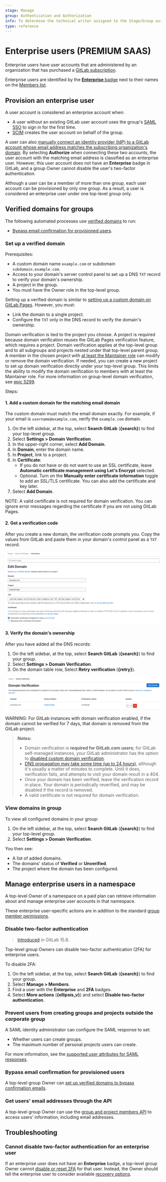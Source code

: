 ```yaml
---
stage: Manage
group: Authentication and Authorization
info: To determine the technical writer assigned to the Stage/Group associated with this page, see https://about.gitlab.com/handbook/product/ux/technical-writing/#assignments
type: reference
---
```


# Enterprise users **(PREMIUM SAAS)**

Enterprise users have user accounts that are administered by an organization that
has purchased a [GitLab subscription](../../subscriptions/index.md).

Enterprise users are identified by the [**Enterprise** badge](../project/badges.md)
next to their names on the [Members list](../group/index.md#filter-and-sort-members-in-a-group).

## Provision an enterprise user

A user account is considered an enterprise account when:

- A user without an existing GitLab user account uses the group's
  [SAML SSO](../group/saml_sso/index.md) to sign in for the first time.
- [SCIM](../group/saml_sso/scim_setup.md) creates the user account on behalf of
  the group.

A user can also [manually connect an identity provider (IdP) to a GitLab account whose email address matches the subscribing organization's domain](../group/saml_sso/index.md#link-saml-to-your-existing-gitlabcom-account).
By selecting **Authorize** when connecting these two accounts, the user account
with the matching email address is classified as an enterprise user. However, this
user account does not have an **Enterprise** badge in GitLab, and a group Owner cannot
disable the user's two-factor authentication.

Although a user can be a member of more than one group, each user account can be
provisioned by only one group. As a result, a user is considered an enterprise
user under one top-level group only.

## Verified domains for groups

The following automated processes use [verified domains](../project/pages/custom_domains_ssl_tls_certification/index.md) to run:

- [Bypass email confirmation for provisioned users](#bypass-email-confirmation-for-provisioned-users).

### Set up a verified domain

Prerequisites:

- A custom domain name `example.com` or subdomain `subdomain.example.com`.
- Access to your domain's server control panel to set up a DNS `TXT` record to verify your domain's ownership.
- A project in the group.
- You must have the Owner role in the top-level group.

Setting up a verified domain is similar to [setting up a custom domain on GitLab Pages](../project/pages/custom_domains_ssl_tls_certification/index.md). However, you must:

- Link the domain to a single project.
- Configure the `TXT` only in the DNS record to verify the domain's ownership.

Domain verification is tied to the project you choose. A project is required because domain verification reuses the GitLab Pages verification feature, which requires a project. Domain verification applies at the top-level group and to all subgroups and projects nested under that top-level parent group.
A member in the chosen project with [at least the Maintainer role](../permissions.md#project-members-permissions) can modify or remove the domain verification.
If needed, you can create a new project to set up domain verification directly under your top-level group. This limits the ability to modify the domain verification to members with at least the Maintainer role.
For more information on group-level domain verification, see [epic 5299](https://gitlab.com/groups/gitlab-org/-/epics/5299).

Steps:

#### 1. Add a custom domain for the matching email domain

The custom domain must match the email domain exactly. For example, if your email is `username@example.com`, verify the `example.com` domain.

1. On the left sidebar, at the top, select **Search GitLab** (**{search}**) to find your top-level group.
1. Select **Settings > Domain Verification**.
1. In the upper-right corner, select **Add Domain**.
1. In **Domain**, enter the domain name.
1. In **Project**, link to a project.
1. In **Certificate**:
   - If you do not have or do not want to use an SSL certificate, leave **Automatic certificate management using Let's
     Encrypt** selected.
   - Optional. Turn on the **Manually enter certificate information** toggle to add an SSL/TLS certificate. You can also
     add the certificate and key later.
1. Select **Add Domain**.

NOTE:
A valid certificate is not required for domain verification. You can ignore error messages regarding the certificate if you are not using GitLab Pages.

#### 2. Get a verification code

After you create a new domain, the verification code prompts you. Copy the values from GitLab
and paste them in your domain's control panel as a `TXT` record.

![Get the verification code](../img/get_domain_verification_code_v16_0.png)

#### 3. Verify the domain's ownership

After you have added all the DNS records:

1. On the left sidebar, at the top, select **Search GitLab** (**{search}**) to find your group.
1. Select **Settings > Domain Verification**.
1. On the domain table row, Select **Retry verification** (**{retry}**).

![Verify your domain](../img/retry_domain_verification_v16_0.png)

WARNING:
For GitLab instances with domain verification enabled,
if the domain cannot be verified for 7 days, that domain is removed
from the GitLab project.

> **Notes:**
>
> - Domain verification is **required for GitLab.com users**;
  for GitLab self-managed instances, your GitLab administrator has the option
  to [disabled custom domain verification](../../administration/pages/index.md#custom-domain-verification).
> - [DNS propagation may take some time (up to 24 hours)](https://www.inmotionhosting.com/support/domain-names/dns-nameserver-changes/complete-guide-to-dns-records/),
  although it's usually a matter of minutes to complete. Until it does, verification
  fails, and attempts to visit your domain result in a 404.
> - Once your domain has been verified, leave the verification record
  in place. Your domain is periodically reverified, and may be
  disabled if the record is removed.
> - A valid certificate is not required for domain verification.

### View domains in group

To view all configured domains in your group:

1. On the left sidebar, at the top, select **Search GitLab** (**{search}**) to find your top-level group.
1. Select **Settings > Domain Verification**.

You then see:

- A list of added domains.
- The domains' status of **Verified** or **Unverified**.
- The project where the domain has been configured.

## Manage enterprise users in a namespace

A top-level Owner of a namespace on a paid plan can retrieve information about and
manage enterprise user accounts in that namespace.

These enterprise user-specific actions are in addition to the standard
[group member permissions](../permissions.md#group-members-permissions).

### Disable two-factor authentication

> [Introduced](https://gitlab.com/groups/gitlab-org/-/epics/9484) in GitLab 15.8.

Top-level group Owners can disable two-factor authentication (2FA) for enterprise users.

To disable 2FA:

1. On the left sidebar, at the top, select **Search GitLab** (**{search}**) to find your group.
1. Select **Manage > Members**.
1. Find a user with the **Enterprise** and **2FA** badges.
1. Select **More actions** (**{ellipsis_v}**) and select **Disable two-factor authentication**.

### Prevent users from creating groups and projects outside the corporate group

A SAML identity administrator can configure the SAML response to set:

- Whether users can create groups.
- The maximum number of personal projects users can create.

For more information, see the [supported user attributes for SAML responses](../group/saml_sso/index.md#supported-user-attributes).

### Bypass email confirmation for provisioned users

A top-level group Owner can [set up verified domains to bypass confirmation emails](../group/saml_sso/index.md#bypass-user-email-confirmation-with-verified-domains).

### Get users' email addresses through the API

A top-level group Owner can use the [group and project members API](../../api/members.md)
to access users' information, including email addresses.

## Troubleshooting

### Cannot disable two-factor authentication for an enterprise user

If an enterprise user does not have an **Enterprise** badge, a top-level group Owner cannot [disable or reset 2FA](#disable-two-factor-authentication) for that user. Instead, the Owner should tell the enterprise user to consider available [recovery options](../profile/account/two_factor_authentication.md#recovery-options).
